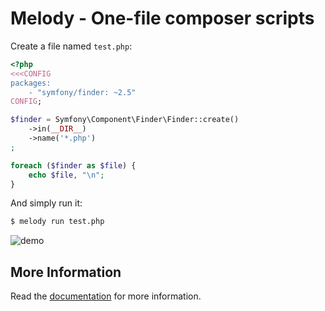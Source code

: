 Melody - One-file composer scripts
==================================

Create a file named `test.php`:

```php
<?php
<<<CONFIG
packages:
    - "symfony/finder: ~2.5"
CONFIG;

$finder = Symfony\Component\Finder\Finder::create()
    ->in(__DIR__)
    ->name('*.php')
;

foreach ($finder as $file) {
    echo $file, "\n";
}
```

And simply run it:

```bash
$ melody run test.php
```

![demo](http://melody.sensiolabs.org/img/melody.gif)

More Information
----------------

Read the [documentation](http://melody.sensiolabs.org) for more information.
